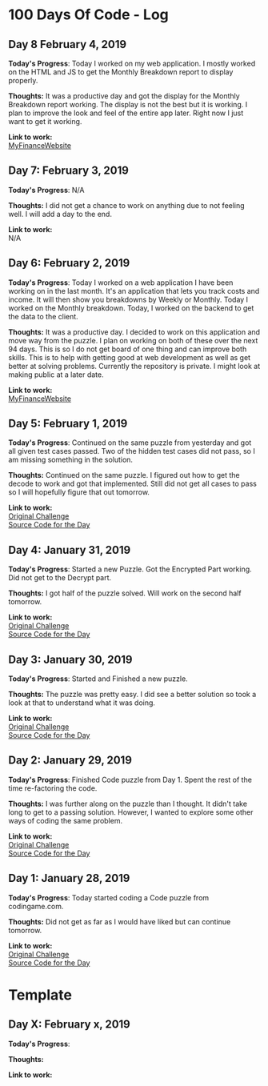 # 100 Days Of Code - Log

## Day 8 February 4, 2019

**Today's Progress**: 
Today I worked on my web application. I mostly worked on the HTML and JS to get the Monthly Breakdown report to display properly. 

**Thoughts:** 
It was a productive day and got the display for the Monthly Breakdown report working. The display is not the best but it is working. I plan to improve the look and feel of the entire app later. Right now I just want to get it working. 

**Link to work:** <br> 
[MyFinanceWebsite](https://github.com/skullbone55/MyFinanceWebsite)

## Day 7: February 3, 2019

**Today's Progress**: 
N/A

**Thoughts:** 
I did not get a chance to work on anything due to not feeling well. I will add a day to the end.

**Link to work:** <br> 
N/A

## Day 6: February 2, 2019

**Today's Progress**: 
Today I worked on a web application I have been working on in the last month. It's an application that lets you track costs and income. It will then show you breakdowns by Weekly or Monthly. Today I worked on the Monthly breakdown. Today, I worked on the backend to get the data to the client. 

**Thoughts:** 
It was a productive day. I decided to work on this application and move way from the puzzle. I plan on working on both of these over the next 94 days. This is so I do not get board of one thing and can improve both skills. This is to help with getting good at web development as well as get better at solving problems. Currently the repository is private. I might look at making public at a later date.

**Link to work:** <br> 
[MyFinanceWebsite](https://github.com/skullbone55/MyFinanceWebsite)

## Day 5: February 1, 2019

**Today's Progress**: 
Continued on the same puzzle from yesterday and got all given test cases passed. Two of the hidden test cases did not pass, so I am missing something in the solution.

**Thoughts:** 
Continued on the same puzzle. I figured out how to get the decode to work and got that implemented. Still did not get all cases to pass so I will hopefully figure that out tomorrow. 
 
**Link to work:** <br> 
[Original Challenge](https://www.codingame.com/ide/puzzle/encryptiondecryption-of-enigma-machine)<br>
[Source Code for the Day](https://github.com/skullbone55/CodeProjectChallenges/tree/master/CodeProjectChallenges)

## Day 4: January 31, 2019

**Today's Progress**: 
Started a new Puzzle. Got the Encrypted Part working. Did not get to the Decrypt part.

**Thoughts:** 
I got half of the puzzle solved. Will work on the second half tomorrow.

**Link to work:** <br> 
[Original Challenge](https://www.codingame.com/ide/puzzle/encryptiondecryption-of-enigma-machine)<br>
[Source Code for the Day](https://github.com/skullbone55/CodeProjectChallenges/tree/master/CodeProjectChallenges)


## Day 3: January 30, 2019

**Today's Progress**: 
Started and Finished a new puzzle.  

**Thoughts:** 
The puzzle was pretty easy. I did see a better solution so took a look at that to understand what it was doing.

**Link to work:** <br> 
[Original Challenge](https://www.codingame.com/ide/puzzle/the-river-i-)<br>
[Source Code for the Day](https://github.com/skullbone55/CodeProjectChallenges/tree/master/CodeProjectChallenges)

## Day 2: January 29, 2019

**Today's Progress**:
Finished Code puzzle from Day 1. Spent the rest of the time re-factoring the code.

**Thoughts:** 
I was further along on the puzzle than I thought. It didn't take long to get to a passing solution. However, I wanted to explore some other ways of coding the same problem.  

**Link to work:** <br> 
[Original Challenge](https://www.codingame.com/ide/puzzle/rooks-movements) <br>
[Source Code for the Day](https://github.com/skullbone55/CodeProjectChallenges/tree/master/CodeProjectChallenges)


## Day 1: January 28, 2019

**Today's Progress**: 
Today started coding a Code puzzle from codingame.com.

**Thoughts:** 
Did not get as far as I would have liked but can continue tomorrow.

**Link to work:** <br> 
[Original Challenge](https://www.codingame.com/ide/puzzle/rooks-movements) <br>
[Source Code for the Day](https://github.com/skullbone55/CodeProjectChallenges/tree/master/CodeProjectChallenges)


# Template #
## Day X: February x, 2019

**Today's Progress**: 

**Thoughts:** 

**Link to work:** <br> 


